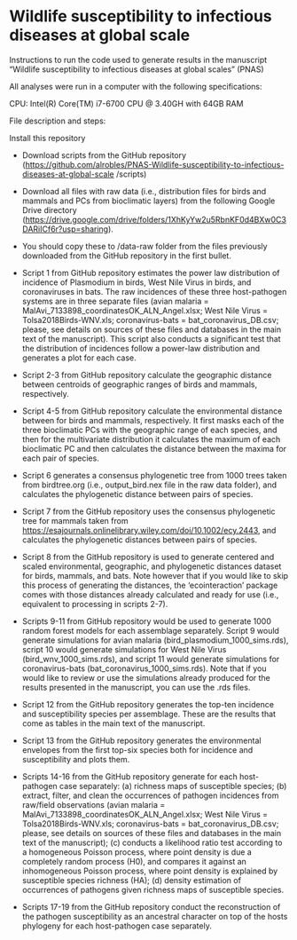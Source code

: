 # Wildlife susceptibility to infectious diseases at global scale

Instructions to run the code used to generate results in the manuscript “Wildlife susceptibility to infectious diseases at global scales” (PNAS)

All analyses were run in a computer with the following specifications:

CPU:  Intel(R) Core(TM) i7-6700 CPU @ 3.40GH with 64GB RAM

File description and steps:

Install this repository 
- Download scripts from the GitHub repository (https://github.com/alrobles/PNAS-Wildlife-susceptibility-to-infectious-diseases-at-global-scale
/scripts)
- Download all files with raw data (i.e., distribution files for birds and mammals and PCs from bioclimatic layers) 
from the following Google Drive directory (https://drive.google.com/drive/folders/1XhKyYw2u5RbnKF0d4BXw0C3DARiICf6r?usp=sharing). 

- You should copy these to /data-raw folder from the files previously downloaded from the GitHub repository in the first bullet.

- Script 1 from GitHub repository estimates the power law distribution of incidence of Plasmodium in birds, West Nile Virus in birds, and coronaviruses in bats. The raw incidences of these three host-pathogen systems are in three separate files (avian malaria = MalAvi_7133898_coordinatesOK_ALN_Angel.xlsx; West Nile Virus = Tolsa2018Birds-WNV.xls; coronavirus-bats = bat_coronavirus_DB.csv; please, see details on sources of these files and databases in the main text of the manuscript). This script also conducts a significant test that the distribution of incidences follow a power-law distribution and generates a plot for each case.
- Script 2-3 from GitHub repository calculate the geographic distance between centroids of geographic ranges of birds and mammals, respectively.
- Script 4-5 from GitHub repository calculate the environmental distance between for birds and mammals, respectively. It first masks each of the three bioclimatic PCs with the geographic range of each species, and then for the multivariate distribution it calculates the maximum of each bioclimatic PC and then calculates the distance between the maxima for each pair of species.
- Script 6 generates a consensus phylogenetic tree from 1000 trees taken from birdtree.org (i.e., output_bird.nex file in the raw data folder), and calculates the phylogenetic distance between pairs of species.
- Script 7 from the GitHub repository uses the consensus phylogenetic tree for mammals taken from https://esajournals.onlinelibrary.wiley.com/doi/10.1002/ecy.2443, and calculates the phylogenetic distances between pairs of species.
- Script 8 from the GitHub repository is used to generate centered and scaled environmental, geographic, and phylogenetic distances dataset for birds, mammals, and bats. Note however that if you would like to skip this process of generating the distances, the ‘ecointeraction’ package comes with those distances already calculated and ready for use (i.e., equivalent to processing in scripts 2-7). 
- Scripts 9-11 from GitHub repository would be used to generate 1000 random forest models for each assemblage separately. Script 9 would generate simulations for avian malaria (bird_plasmodium_1000_sims.rds), script 10 would generate simulations for West Nile Virus (bird_wnv_1000_sims.rds), and script 11 would generate simulations for coronavirus-bats (bat_coronavirus_1000_sims.rds). Note that if you would like to review or use the simulations already produced for the results presented in the manuscript, you can use the .rds files.
- Script 12 from the GitHub repository generates the top-ten incidence and susceptibility species per assemblage. These are the results that come as tables in the main text of the manuscript.
- Script 13 from the GitHub repository generates the environmental envelopes from the first top-six species both for incidence and susceptibility and plots them.
- Scripts 14-16 from the GitHub repository generate for each host-pathogen case separately: (a) richness maps of susceptible species; (b) extract, filter, and clean the occurrences of pathogen incidences from raw/field observations (avian malaria = MalAvi_7133898_coordinatesOK_ALN_Angel.xlsx; West Nile Virus = Tolsa2018Birds-WNV.xls; coronavirus-bats = bat_coronavirus_DB.csv; please, see details on sources of these files and databases in the main text of the manuscript); (c) conducts a likelihood ratio test according to a homogeneous Poisson process, where point density is due a completely random process (H0), and compares it against an inhomogeneous Poisson process, where point density is explained by susceptible species richness (HA); (d) density estimation of occurrences of pathogens given richness maps of susceptible species.
- Scripts 17-19 from the GitHub repository conduct the reconstruction of the pathogen susceptibility as an ancestral character on top of the hosts phylogeny for each host-pathogen case separately.
